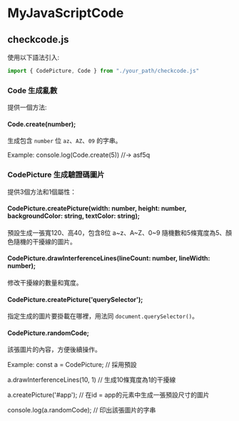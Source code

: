 # MyJavaScriptCode
## checkcode.js
使用以下語法引入:
```javascript
import { CodePicture, Code } from "./your_path/checkcode.js"
```
### Code 生成亂數
提供一個方法:

#### Code.create(number);
生成包含 `number` 位 `az`、`AZ`、`09` 的字串。

Example:
console.log(Code.create(5)) //-> asf5q 

### CodePicture 生成驗證碼圖片
提供3個方法和1個屬性：

#### CodePicture.createPicture(width: number, height: number, backgroundColor: string, textColor: string);
預設生成一張寬120、高40，包含8位 a~z、A~Z、0~9 隨機數和5條寬度為5、顏色隨機的干擾線的圖片。

#### CodePicture.drawInterferenceLines(lineCount: number, lineWidth: number);
修改干擾線的數量和寬度。

#### CodePicture.createPicture('querySelector');
指定生成的圖片要掛載在哪裡，用法同 `document.querySelector()`。

#### CodePicture.randomCode;
該張圖片的內容，方便後續操作。

Example:
 const a = CodePicture; // 採用預設  
 
 a.drawInterferenceLines(10, 1) // 生成10條寬度為1的干擾線  
 
 a.createPicture('#app'); // 在id = app的元素中生成一張預設尺寸的圖片  
 
 console.log(a.randomCode); // 印出該張圖片的字串
